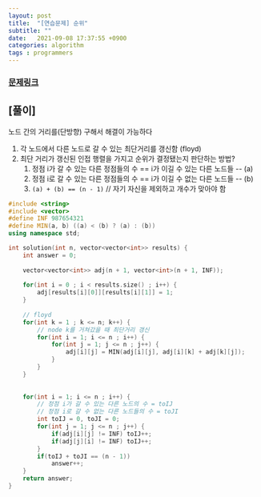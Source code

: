 ```yaml
---
layout: post
title:  "[연습문제] 순위"
subtitle: ""
date:   2021-09-08 17:37:55 +0900
categories: algorithm
tags : programmers
---
```


### [문제링크]({{"https://programmers.co.kr/learn/courses/30/lessons/49191"}})

## [풀이]

노드 간의 거리를(단방향) 구해서 해결이 가능하다

1. 각 노드에서 다른 노드로 갈 수 있는 최단거리를 갱신함 (floyd)
2. 최단 거리가 갱신된 인접 행렬을 가지고 순위가 결정됐는지 판단하는 방법?
   1. 정점 i가 갈 수 있는 다른 정점들의 수 == i가 이길 수 있는 다른 노드들 -- (a)
   2. 정점 i로 갈 수 있는 다른 정점들의 수 == i가 이길 수 없는 다른 노드들 -- (b)
   3. `(a) + (b) == (n - 1)` // 자기 자신을 제외하고 개수가 맞아야 함


```c++
#include <string>
#include <vector>
#define INF 987654321
#define MIN(a, b) ((a) < (b) ? (a) : (b))
using namespace std;

int solution(int n, vector<vector<int>> results) {
    int answer = 0;
    
    vector<vector<int>> adj(n + 1, vector<int>(n + 1, INF));
    
    for(int i = 0 ; i < results.size() ; i++) {
        adj[results[i][0]][results[i][1]] = 1;
    }
    
    // floyd
    for(int k = 1 ; k <= n; k++) {
        // node k를 거쳐갔을 때 최단거리 갱신
        for(int i = 1; i <= n ; i++) {
            for(int j = 1; j <= n ; j++) {
                adj[i][j] = MIN(adj[i][j], adj[i][k] + adj[k][j]);
            }
        }
    }
    
    
    for(int i = 1; i <= n ; i++) {
        // 정점 i가 갈 수 있는 다른 노드의 수 = toIJ
        // 정점 i로 갈 수 없는 다른 노드들의 수 = toJI
        int toIJ = 0, toJI = 0;
        for(int j = 1; j <= n ; j++) {
            if(adj[i][j] != INF) toIJ++;
            if(adj[j][i] != INF) toIJ++;
        }
        if(toIJ + toJI == (n - 1))
            answer++;
    }
    return answer;
}
```
